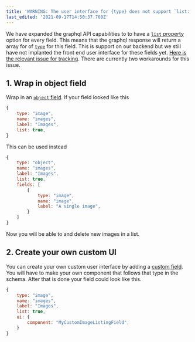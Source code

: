 ```yaml
---
title: 'WARNING: The user interface for {type} does not support `list: true`'
last_edited: '2021-09-17T14:50:37.760Z'
---
```


We have expanded the graphql API capabilities to to have a [`list` property](/docs/schema/#the-list-property) option for every field. This means that the graphql response will return a array for of [`type`](/docs/schema/#the-type-property) for this field. This is support on our backend but we still have not implanted the front end user interface for these fields yet. [Here is the relevant issue for tracking](https://github.com/tinacms/tinacms/issues/2081). There are currently two workarounds for this issue.

## 1. Wrap in object field

Wrap in an [`object` field](https://tina.io/docs/schema/#the-object-property). If your field looked like this

```js
{
    type: "image",
    name: "images",
    label: "Images",
    list: true,
}
```

This can be used instead

```js
{
    type: "object",
    name: "images",
    label: "Images",
    list: true,
    fields: [
        {
            type: "image",
            name: "image",
            label: "A single image",
        }
    ]
}
```

Now you will be able to and delete new images in a list.

## 2. Create your own custom UI

You can create your own custom user interface by adding a [custom field](/docs/advanced/extending-field-plugin/). You will have to make your own component that follows that type in the schema. After that is done your field could look like this.

```js
{
    type: "image",
    name: "images",
    label: "Images",
    list: true,
    ui: {
        component: "MyCustomImageListingField",
    }
}
```
